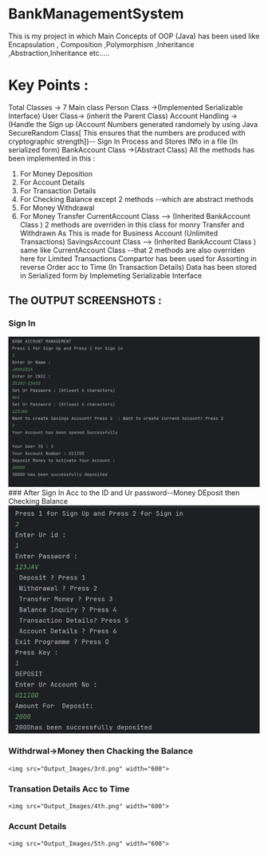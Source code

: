 # BankManagementSystem
This is my project in which Main Concepts of OOP (Java) has been used like 
Encapsulation , Composition ,Polymorphism ,Inheritance ,Abstraction,Inheritance etc.....
# Key Points : 
Total Classes -> 7
Main class
Person Class ->(Implemented Serializable Interface)
User Class-> (inherit the Parent Class)
Account Handling ->(Handle the Sign up (Account Numbers generated randomely by using Java SecureRandom Class[ This ensures that the numbers are produced with cryptographic strength])-- Sign In Process  and Stores INfo in a file (In serialized form) 
BankAccount Class ->(Abstract Class) All the methods has been implemented in this : 
1) For Money Deposition 
2) For Account Details 
3) For Transaction Details
4) For Checking Balance
except 2 methods --which are abstract methods
5) For Money Withdrawal
6) For Money Transfer
CurrentAccount Class --> (Inherited BankAccount Class ) 2 methods are overriden in this class for monry Transfer and Withdrawn As This is made for Business Account (Unlimited Transactions)
SavingsAccount Class --> (Inherited BankAccount Class ) same like CurrentAccount Class --that 2 methods are also overriden here for Limited Transactions
Compartor has been used for Assorting in reverse Order acc to Time (In Transaction Details)
Data has been stored in Serialized form by Implemeting Serializable Interface
## The OUTPUT SCREENSHOTS :
### Sign In
<img src="Output_Images/1st.png" width="600">
### After Sign In Acc to the ID and Ur password--Money DEposit then Checking Balance
   <img src="Output_Images/2nd.png" width="600">
   
   ### Withdrwal->Money then Chacking the Balance
    <img src="Output_Images/3rd.png" width="600">    
   ### Transation Details Acc to Time
    <img src="Output_Images/4th.png" width="600">  
   ### Accunt Details
    <img src="Output_Images/5th.png" width="600">

